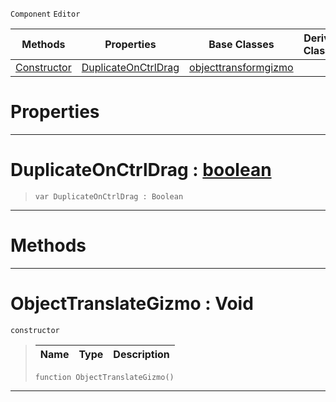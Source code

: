  `Component` `Editor`



|Methods|Properties|Base Classes|Derived Classes|
|---|---|---|---|
|[ Constructor](objecttranslategizmo.md#objecttranslategizmo-voi)|[ DuplicateOnCtrlDrag](objecttranslategizmo.md#duplicateonctrldrag-zero)|[objecttransformgizmo](objecttransformgizmo.md)| |


 #  Properties


---  
 #  DuplicateOnCtrlDrag : [boolean](../nada_base_types/boolean.md)

> 
> ```TS:Nada
> var DuplicateOnCtrlDrag : Boolean


---  
 #  Methods


---  
 #  ObjectTranslateGizmo : Void

 `constructor`

> 
> |Name|Type|Description|
> |---|---|---|
> ```TS:Nada
> function ObjectTranslateGizmo()
> ``` 


---  
 

 